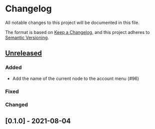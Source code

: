 # Changelog

All notable changes to this project will be documented in this file.

The format is based on [Keep a Changelog](https://keepachangelog.com/en/1.0.0/),
and this project adheres to [Semantic Versioning](https://semver.org/spec/v2.0.0.html).

## [Unreleased]

### Added

-   Add the name of the current node to the account menu (#96)

### Fixed

### Changed

## [0.1.0] - 2021-08-04

[unreleased]: https://github.com/owkin/connect-frontend/compare/0.1.0...HEAD
